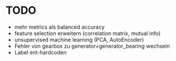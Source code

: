 # TODO
* mehr metrics als balanced accuracy
* feature selection erweitern (correlation matrix, mutual info)
* unsupervised machine learning (PCA, AutoEncoder)
* Fehler von gearbox zu generator+generator_bearing wechseln
* Label ent-hardcoden